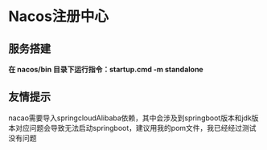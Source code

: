 # Nacos注册中心

## 服务搭建

**在 nacos/bin 目录下运行指令：startup.cmd -m standalone**

## 友情提示

nacao需要导入springcloudAlibaba依赖，其中会涉及到springboot版本和jdk版本对应问题会导致无法启动springboot，建议用我的pom文件，我已经经过测试没有问题